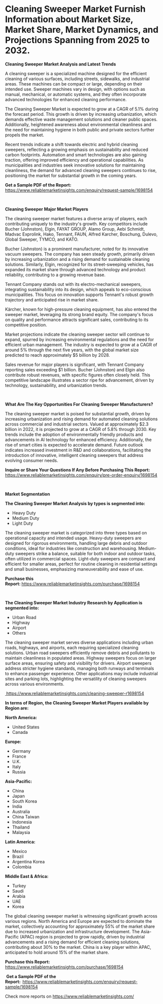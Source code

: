 <p><h1>Cleaning Sweeper Market Furnish Information about Market Size, Market Share, Market Dynamics, and Projections Spanning from 2025 to 2032.</h1></p><p><strong>Cleaning Sweeper Market Analysis and Latest Trends</strong></p>
<p><p>A cleaning sweeper is a specialized machine designed for the efficient cleaning of various surfaces, including streets, sidewalks, and industrial areas. These machines can be compact or large, depending on their intended use. Sweeper machines vary in design, with options such as manual, mechanical, or automatic systems, and they often incorporate advanced technologies for enhanced cleaning performance.</p><p>The Cleaning Sweeper Market is expected to grow at a CAGR of 5.1% during the forecast period. This growth is driven by increasing urbanization, which demands effective waste management solutions and cleaner public spaces. Additionally, heightened awareness about environmental cleanliness and the need for maintaining hygiene in both public and private sectors further propels the market.</p><p>Recent trends indicate a shift towards electric and hybrid cleaning sweepers, reflecting a growing emphasis on sustainability and reduced carbon footprints. Automation and smart technologies are also gaining traction, offering improved efficiency and operational capabilities. As municipalities and industries seek innovative solutions for maintaining cleanliness, the demand for advanced cleaning sweepers continues to rise, positioning the market for substantial growth in the coming years.</p></p>
<p><strong>Get a Sample PDF of the Report:&nbsp;</strong> <a href="https://www.reliablemarketinsights.com/enquiry/request-sample/1698154?utm_campaign=2137&utm_medium=2&utm_source=Github&utm_content=ia&utm_term=23022025&utm_id=cleaning-sweeper">https://www.reliablemarketinsights.com/enquiry/request-sample/1698154</a></p>
<p>&nbsp;</p>
<p><strong>Cleaning Sweeper Major Market Players</strong></p>
<p><p>The cleaning sweeper market features a diverse array of players, each contributing uniquely to the industry's growth. Key competitors include Bucher (Johnston), Elgin, FAYAT GROUP, Alamo Group, Aebi Schmidt, Madvac Exprolink, Hako, Tennant, FAUN, Alfred Karcher, Boschung, Dulevo, Global Sweeper, TYMCO, and KATO.</p><p>Bucher (Johnston) is a prominent manufacturer, noted for its innovative vacuum sweepers. The company has seen steady growth, primarily driven by increasing urbanization and a rising demand for sustainable cleaning solutions. Similarly, Elgin, recognized for its street-sweeping vehicles, has expanded its market share through advanced technology and product reliability, contributing to a growing revenue base.</p><p>Tennant Company stands out with its electro-mechanical sweepers, integrating sustainability into its design, which appeals to eco-conscious municipalities. This focus on innovation supports Tennant's robust growth trajectory and anticipated rise in market share.</p><p>Kärcher, known for high-pressure cleaning equipment, has also entered the sweeper market, leveraging its strong brand equity. The company's focus on quality and performance attracts significant sales, contributing to its competitive position.</p><p>Market projections indicate the cleaning sweeper sector will continue to expand, spurred by increasing environmental regulations and the need for efficient urban management. The industry is expected to grow at a CAGR of around 5% through the next five years, with the global market size predicted to reach approximately $5 billion by 2028.</p><p>Sales revenue for major players is significant, with Tennant Company reporting sales exceeding $1 billion. Bucher (Johnston) and Elgin also contribute robust revenues, with specific figures often closely held. This competitive landscape illustrates a sector ripe for advancement, driven by technology, sustainability, and urbanization trends.</p></p>
<p>&nbsp;</p>
<p><strong>What Are The Key Opportunities For Cleaning Sweeper Manufacturers?</strong></p>
<p><p>The cleaning sweeper market is poised for substantial growth, driven by increasing urbanization and rising demand for automated cleaning solutions across commercial and industrial sectors. Valued at approximately $2.3 billion in 2022, it is projected to grow at a CAGR of 5.8% through 2030. Key trends include the adoption of environmentally friendly products and advancements in AI technology for enhanced efficiency. Additionally, the rise of smart cities is expected to accelerate demand. Future outlook indicates increased investment in R&D and collaborations, facilitating the introduction of innovative, intelligent cleaning sweepers that address evolving consumer needs.</p></p>
<p><strong>Inquire or Share Your Questions If Any Before Purchasing This Report:</strong> <a href="https://www.reliablemarketinsights.com/enquiry/pre-order-enquiry/1698154?utm_campaign=2137&utm_medium=2&utm_source=Github&utm_content=ia&utm_term=23022025&utm_id=cleaning-sweeper">https://www.reliablemarketinsights.com/enquiry/pre-order-enquiry/1698154</a></p>
<p>&nbsp;</p>
<p><strong>Market Segmentation</strong></p>
<p><strong>The Cleaning Sweeper Market Analysis by types is segmented into:</strong></p>
<p><ul><li>Heavy Duty</li><li>Medium Duty</li><li>Light Duty</li></ul></p>
<p><p>The cleaning sweeper market is categorized into three types based on operational capacity and intended usage. Heavy-duty sweepers are designed for rigorous environments, handling large debris and outdoor conditions, ideal for industries like construction and warehousing. Medium-duty sweepers strike a balance, suitable for both indoor and outdoor tasks, often utilized in commercial spaces. Light-duty sweepers are compact and efficient for smaller areas, perfect for routine cleaning in residential settings and small businesses, emphasizing maneuverability and ease of use.</p></p>
<p><strong>Purchase this Report:&nbsp;</strong><a href="https://www.reliablemarketinsights.com/purchase/1698154?utm_campaign=2137&utm_medium=2&utm_source=Github&utm_content=ia&utm_term=23022025&utm_id=cleaning-sweeper">https://www.reliablemarketinsights.com/purchase/1698154</a></p>
<p>&nbsp;</p>
<p><strong>The Cleaning Sweeper Market Industry Research by Application is segmented into:</strong></p>
<p><ul><li>Urban Road</li><li>Highway</li><li>Airport</li><li>Others</li></ul></p>
<p><p>The cleaning sweeper market serves diverse applications including urban roads, highways, and airports, each requiring specialized cleaning solutions. Urban road sweepers efficiently remove debris and pollutants to maintain cleanliness in populated areas. Highway sweepers focus on larger surface areas, ensuring safety and visibility for drivers. Airport sweepers address stricter hygiene standards, managing both runways and terminals to enhance passenger experience. Other applications may include industrial sites and parking lots, highlighting the versatility of cleaning sweepers across various environments.</p></p>
<p><a href="https://www.reliablemarketinsights.com/cleaning-sweeper-r1698154?utm_campaign=2137&utm_medium=2&utm_source=Github&utm_content=ia&utm_term=23022025&utm_id=cleaning-sweeper">&nbsp;https://www.reliablemarketinsights.com/cleaning-sweeper-r1698154</a></p>
<p><strong>In terms of Region, the Cleaning Sweeper Market Players available by Region are:</strong></p>
<p>
    <p> <strong> North America: </strong>
        <ul>
            <li>United States</li>
            <li>Canada</li>
        </ul>
        </p> 
    <p> <strong> Europe: </strong>
        <ul>
            <li>Germany</li>
            <li>France</li>
            <li>U.K.</li>
            <li>Italy</li>
            <li>Russia</li>
        </ul>
        </p> 
    <p> <strong> Asia-Pacific: </strong>
        <ul>
            <li>China</li>
            <li>Japan</li>
            <li>South Korea</li>
            <li>India</li>
            <li>Australia</li>
            <li>China Taiwan</li>
            <li>Indonesia</li>
            <li>Thailand</li>
            <li>Malaysia</li>
        </ul>
        </p> 
    <p> <strong> Latin America: </strong>
        <ul>
            <li>Mexico</li>
            <li>Brazil</li>
            <li>Argentina Korea</li>
            <li>Colombia</li>
        </ul>
        </p> 
    <p> <strong> Middle East & Africa: </strong>
        <ul>
            <li>Turkey</li>
            <li>Saudi</li>
            <li>Arabia</li>
            <li>UAE</li>
            <li>Korea</li>
        </ul>
    </p>
    </p>
<p><p>The global cleaning sweeper market is witnessing significant growth across various regions. North America and Europe are expected to dominate the market, collectively accounting for approximately 55% of the market share due to increased urbanization and infrastructure development. The Asia-Pacific (APAC) region is projected to grow rapidly, driven by industrial advancements and a rising demand for efficient cleaning solutions, contributing about 30% to the market. China is a key player within APAC, anticipated to hold around 15% of the market share.</p></p>
<p><strong>Purchase this Report: </strong><a href="https://www.reliablemarketinsights.com/purchase/1698154?utm_campaign=2137&utm_medium=2&utm_source=Github&utm_content=ia&utm_term=23022025&utm_id=cleaning-sweeper">https://www.reliablemarketinsights.com/purchase/1698154</a></p>
<p>&nbsp;<strong>Get a Sample PDF of the Report:&nbsp;&nbsp;</strong><a href="https://www.reliablemarketinsights.com/enquiry/request-sample/1698154?utm_campaign=2137&utm_medium=2&utm_source=Github&utm_content=ia&utm_term=23022025&utm_id=cleaning-sweeper">https://www.reliablemarketinsights.com/enquiry/request-sample/1698154</a></p>
<p><strong></strong></p>
<p>Check more reports on <a href="https://www.reliablemarketinsights.com/?utm_campaign=2137&utm_medium=2&utm_source=Github&utm_content=ia&utm_term=23022025&utm_id=cleaning-sweeper">https://www.reliablemarketinsights.com/</a></p>